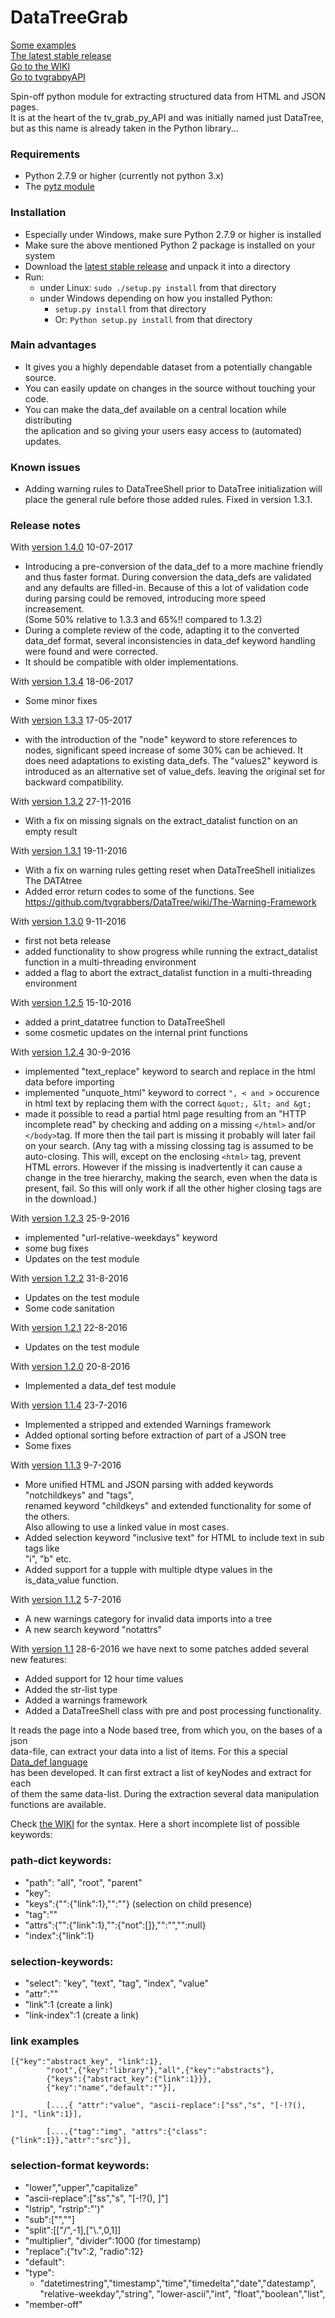 # DataTreeGrab
[Some examples](https://github.com/tvgrabbers/DataTree/wiki/examples)  
[The latest stable release](https://github.com/tvgrabbers/DataTree/releases/latest)  
[Go to the WIKI](https://github.com/tvgrabbers/DataTree/wiki)  
[Go to tvgrabpyAPI](https://github.com/tvgrabbers/tvgrabpyAPI)  

Spin-off python module for extracting structured data from HTML and JSON pages.  
It is at the heart of the tv_grab_py_API and was initially named just DataTree,  
but as this name is already taken in the Python library...

### Requirements
 * Python 2.7.9 or higher (currently not python 3.x)
 * The [pytz module](http://pypi.python.org/pypi/pytz)

### Installation
* Especially under Windows, make sure Python 2.7.9 or higher is installed 
* Make sure the above mentioned Python 2 package is installed on your system
* Download the [latest stable release](https://github.com/tvgrabbers/DataTree/releases/latest)
  and unpack it into a directory
* Run:
  * under Linux: `sudo ./setup.py install` from that directory
  * under Windows depending on how you installed Python:
    * `setup.py install` from that directory
    * Or: `Python setup.py install` from that directory

### Main advantages
 * It gives you a highly dependable dataset from a potentially changable source.
 * You can easily update on changes in the source without touching your code.
 * You can make the data_def available on a central location while distributing  
   the aplication and so giving your users easy access to (automated) updates.
   
### Known issues
 * Adding warning rules to DataTreeShell prior to DataTree initialization will place the 
   general rule before those added rules. Fixed in version 1.3.1.
   
### Release notes

With [version 1.4.0](https://github.com/tvgrabbers/DataTree/releases/tag/stable-1.4.0) 10-07-2017  
 * Introducing a pre-conversion of the data_def to a more machine friendly and thus faster format.
   During conversion the data_defs are validated and any defaults are filled-in. Because of this
   a lot of validation code during parsing could be removed, introducing more speed increasement.  
   (Some 50% relative to 1.3.3 and 65%!! compared to 1.3.2)
 * During a complete review of the code, adapting it to the converted data_def format, several
   inconsistencies in data_def keyword handling were found and were corrected.
 * It should be compatible with older implementations.

With [version 1.3.4](https://github.com/tvgrabbers/DataTree/releases/tag/stable-1.3.4) 18-06-2017  
 * Some minor fixes
 
With [version 1.3.3](https://github.com/tvgrabbers/DataTree/releases/tag/stable-1.3.3) 17-05-2017
 * with the introduction of the "node" keyword to store references to nodes, significant speed
   increase of some 30% can be achieved. It does need adaptations to existing data_defs.
   The "values2" keyword is introduced as an alternative set of value_defs. leaving the original set
   for backward compatibility.

With [version 1.3.2](https://github.com/tvgrabbers/DataTree/releases/tag/stable-1.3.2) 27-11-2016
 * With a fix on missing signals on the extract_datalist function on an empty result

With [version 1.3.1](https://github.com/tvgrabbers/DataTree/releases/tag/stable-1.3.1) 19-11-2016
 * With a fix on warning rules getting reset when DataTreeShell initializes The DATAtree
 * Added error return codes to some of the functions.
   See https://github.com/tvgrabbers/DataTree/wiki/The-Warning-Framework
   
With [version 1.3.0](https://github.com/tvgrabbers/DataTree/releases/tag/stable-1.3.0) 9-11-2016
 * first not beta release
 * added functionality to show progress while running the extract_datalist function in a 
   multi-threading environment
 * added a flag to abort the extract_datalist function in a multi-threading environment

With [version 1.2.5](https://github.com/tvgrabbers/DataTree/releases/tag/beta-1.2.5-p20161015) 15-10-2016
 * added a print_datatree function to DataTreeShell
 * some cosmetic updates on the internal print functions

With [version 1.2.4](https://github.com/tvgrabbers/DataTree/releases/tag/beta-1.2.4-p20160930) 30-9-2016
 * implemented "text_replace" keyword to search and replace in the html data before importing
 * implemented "unquote_html" keyword to correct `", < and >` occurence in html text by replacing 
   them with the correct `&quot;, &lt; and &gt;`
 * made it possible to read a partial html page resulting from an "HTTP incomplete read" by 
   checking and adding on a missing `</html>` and/or `</body>`tag. If more then the tail part
   is missing it probably will later fail on your search. (Any tag with a missing clossing tag
   is assumed to be auto-closing. This will, except on the enclosing `<html>` tag, prevent HTML
   errors. However if the missing is inadvertently it can cause a change in the tree hierarchy, 
   making the search, even when the data is present, fail. So this will only work if all the 
   other higher closing tags are in the download.)

With [version 1.2.3](https://github.com/tvgrabbers/DataTree/releases/tag/beta-1.2.3-p20160925) 25-9-2016
 * implemented "url-relative-weekdays" keyword
 * some bug fixes
 * Updates on the test module

With [version 1.2.2](https://github.com/tvgrabbers/DataTree/releases/tag/beta-1.2.2-p20160831) 31-8-2016
 * Updates on the test module
 * Some code sanitation

With [version 1.2.1](https://github.com/tvgrabbers/DataTree/releases/tag/beta-1.2.1-p20160822) 22-8-2016
 * Updates on the test module

With [version 1.2.0](https://github.com/tvgrabbers/DataTree/releases/tag/beta-1.2.0-p20160820) 20-8-2016
 * Implemented a data_def test module

With [version 1.1.4](https://github.com/tvgrabbers/DataTree/releases/tag/beta-1.1.4-p20160723) 23-7-2016
 * Implemented a stripped and extended Warnings framework
 * Added optional sorting before extraction of part of a JSON tree
 * Some fixes

With [version 1.1.3](https://github.com/tvgrabbers/DataTree/releases/tag/beta-1.1.3-p20160709) 9-7-2016
 * More unified HTML and JSON parsing with added keywords "notchildkeys" and "tags",  
   renamed keyword "childkeys" and extended functionality for some of the others.  
   Also allowing to use a linked value in most cases.
 * Added selection keyword "inclusive text" for HTML to include text in sub tags like  
   "i", "b" etc.
 * Added support for a tupple with multiple dtype values in the is_data_value function.

With [version 1.1.2](https://github.com/tvgrabbers/DataTree/releases/tag/beta-1.1.2-p20160705) 5-7-2016
 * A new warnings category for invalid data imports into a tree
 * A new search keyword "notattrs"

With [version 1.1](https://github.com/tvgrabbers/DataTree/releases/tag/beta-1.1.1-p20160628) 28-6-2016
we have next to some patches added several new features:  
 * Added support for 12 hour time values
 * Added the str-list type 
 * Added a warnings framework
 * Added a DataTreeShell class with pre and post processing functionality.

It reads the page into a Node based tree, from which you, on the bases of a json  
data-file, can extract your data into a list of items. For this a special 
[Data_def language](https://github.com/tvgrabbers/DataTree/wiki/data_def_language)  
has been developed. It can first extract a list of keyNodes and extract for each  
of them the same data-list. During the extraction several data manipulation  
functions are available.  

Check [the WIKI](https://github.com/tvgrabbers/DataTree/wiki) for the syntax. 
Here a short incomplete list of possible keywords:      
### path-dict keywords:
 * "path": "all", "root", "parent"
 * "key":<name>
 * "keys":{"<name>":{"link":1},"<name>":""} (selection on child presence)
 * "tag":"<name>"
 * "attrs":{"<name>":{"link":1},"<name>":{"not":[]},"<name>":"","<name>":null}
 * "index":{"link":1}

### selection-keywords:
 * "select": "key", "text", "tag", "index", "value"
 * "attr":"<name>"
 * "link":1		(create a link)
 * "link-index":1		(create a link)

### link examples
```
[{"key":"abstract_key", "link":1},
        "root",{"key":"library"},"all",{"key":"abstracts"},
        {"keys":{"abstract_key":{"link":1}}},
        {"key":"name","default":""}],

        [...,{ "attr":"value", "ascii-replace":["ss","s", "[-!?(), ]"], "link":1}],

        [...,{"tag":"img", "attrs":{"class": {"link":1}},"attr":"src"}],
```
### selection-format keywords:
 * "lower","upper","capitalize"
 * "ascii-replace":["ss","s", "[-!?(), ]"]
 * "lstrip", "rstrip":"')"
 * "sub":["",""]
 * "split":[["/",-1],["\\.",0,1]]
 * "multiplier", "divider":1000	(for timestamp)
 * "replace":{"tv":2, "radio":12}
 * "default":
 * "type":
   * "datetimestring","timestamp","time","timedelta","date","datestamp", "relative-weekday","string", "lower-ascii","int", "float","boolean","list",
 * "member-off"

